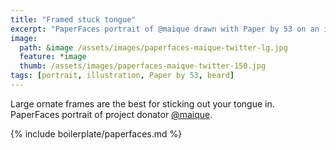 ```yaml
---
title: "Framed stuck tongue"
excerpt: "PaperFaces portrait of @maique drawn with Paper by 53 on an iPad."
image: 
  path: &image /assets/images/paperfaces-maique-twitter-lg.jpg 
  feature: *image
  thumb: /assets/images/paperfaces-maique-twitter-150.jpg
tags: [portrait, illustration, Paper by 53, beard]
---
```


Large ornate frames are the best for sticking out your tongue in. PaperFaces portrait of project donator [@maique](http://twitter.com/maique).

{% include boilerplate/paperfaces.md %}